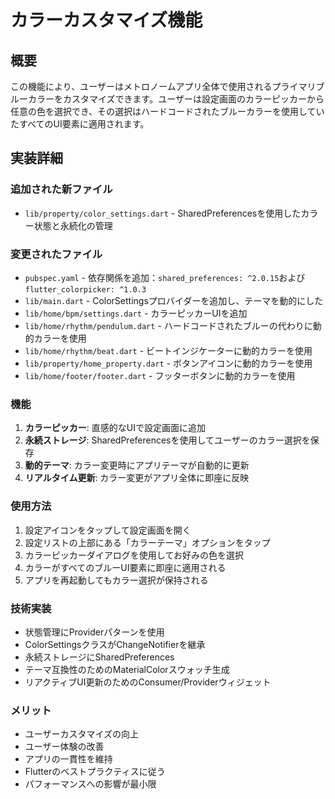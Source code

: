 # カラーカスタマイズ機能

## 概要
この機能により、ユーザーはメトロノームアプリ全体で使用されるプライマリブルーカラーをカスタマイズできます。ユーザーは設定画面のカラーピッカーから任意の色を選択でき、その選択はハードコードされたブルーカラーを使用していたすべてのUI要素に適用されます。

## 実装詳細

### 追加された新ファイル
- `lib/property/color_settings.dart` - SharedPreferencesを使用したカラー状態と永続化の管理

### 変更されたファイル
- `pubspec.yaml` - 依存関係を追加：`shared_preferences: ^2.0.15`および`flutter_colorpicker: ^1.0.3`
- `lib/main.dart` - ColorSettingsプロバイダーを追加し、テーマを動的にした
- `lib/home/bpm/settings.dart` - カラーピッカーUIを追加
- `lib/home/rhythm/pendulum.dart` - ハードコードされたブルーの代わりに動的カラーを使用
- `lib/home/rhythm/beat.dart` - ビートインジケーターに動的カラーを使用
- `lib/property/home_property.dart` - ボタンアイコンに動的カラーを使用
- `lib/home/footer/footer.dart` - フッターボタンに動的カラーを使用

### 機能
1. **カラーピッカー**: 直感的なUIで設定画面に追加
2. **永続ストレージ**: SharedPreferencesを使用してユーザーのカラー選択を保存
3. **動的テーマ**: カラー変更時にアプリテーマが自動的に更新
4. **リアルタイム更新**: カラー変更がアプリ全体に即座に反映

### 使用方法
1. 設定アイコンをタップして設定画面を開く
2. 設定リストの上部にある「カラーテーマ」オプションをタップ
3. カラーピッカーダイアログを使用してお好みの色を選択
4. カラーがすべてのブルーUI要素に即座に適用される
5. アプリを再起動してもカラー選択が保持される

### 技術実装
- 状態管理にProviderパターンを使用
- ColorSettingsクラスがChangeNotifierを継承
- 永続ストレージにSharedPreferences
- テーマ互換性のためのMaterialColorスウォッチ生成
- リアクティブUI更新のためのConsumer/Providerウィジェット

### メリット
- ユーザーカスタマイズの向上
- ユーザー体験の改善
- アプリの一貫性を維持
- Flutterのベストプラクティスに従う
- パフォーマンスへの影響が最小限
